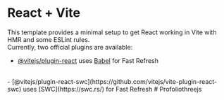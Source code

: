 # React + Vite

This template provides a minimal setup to get React working in Vite with HMR and some ESLint rules.
</br>
Currently, two official plugins are available:
<br/>

- [@vitejs/plugin-react](https://github.com/vitejs/vite-plugin-react/blob/main/packages/plugin-react/README.md) uses [Babel](https://babeljs.io/) for Fast Refresh
</br>
- [@vitejs/plugin-react-swc](https://github.com/vitejs/vite-plugin-react-swc) uses [SWC](https://swc.rs/) for Fast Refresh
#   P r o f o l i o t h r e e j s 
 
 
